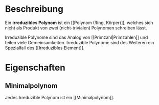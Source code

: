 # Beschreibung
Ein **irreduzibles Polynom** ist ein [[Polynom (Ring, Körper)]], welches sich nicht als Produkt von zwei (nicht-trivialen) Polynomen schreiben lässt.

Irreduzible Polynome sind das Analog von [[Primzahl|Primzahlen]] und teilen viele Gemeinsamkeiten.
Irreduzible Polynome sind des Weiteren ein Spezialfall des [[Irreduzibles Element]].

# Eigenschaften
## Minimalpolynom
Jedes Irreduzible Polynom ist ein [[Minimalpolynom]].